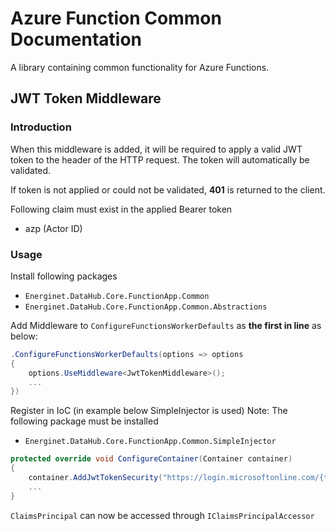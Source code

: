 # Azure Function Common Documentation

A library containing common functionality for Azure Functions.

## JWT Token Middleware

### Introduction

When this middleware is added, it will be required to apply a valid JWT token to the header of the HTTP request. The token will automatically be validated.

If token is not applied or could not be validated, **401** is returned to the client.

Following claim must exist in the applied Bearer token

* azp (Actor ID)

### Usage

Install following packages

* `Energinet.DataHub.Core.FunctionApp.Common`
* `Energinet.DataHub.Core.FunctionApp.Common.Abstractions`
  
Add Middleware to `ConfigureFunctionsWorkerDefaults` as **the first in line** as below:

```c#
.ConfigureFunctionsWorkerDefaults(options => options
{
    options.UseMiddleware<JwtTokenMiddleware>();
    ...
})
```

Register in IoC (in example below SimpleInjector is used)
Note: The following package must be installed
* `Energinet.DataHub.Core.FunctionApp.Common.SimpleInjector`

```c#
protected override void ConfigureContainer(Container container)
{
    container.AddJwtTokenSecurity("https://login.microsoftonline.com/{tenantId}/v2.0/.well-known/openid-configuration", "audience")
    ...
}
```

`ClaimsPrincipal` can now be accessed through `IClaimsPrincipalAccessor`
